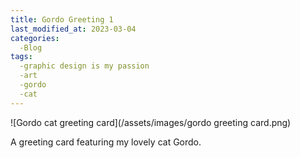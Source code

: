 ```yaml
---
title: Gordo Greeting 1
last_modified_at: 2023-03-04
categories:
  -Blog
tags:
  -graphic design is my passion
  -art
  -gordo
  -cat
---
```

![Gordo cat greeting card](/assets/images/gordo greeting card.png)

A greeting card featuring my lovely cat Gordo.
